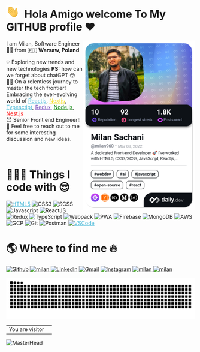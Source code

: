 # <img src="./hi.gif" alt="hii" width="35" />&nbsp;<b> Hola Amigo welcome To My GITHUB profile ♥ </b>

<!-- <img align="right" src="https://i.pinimg.com/originals/cd/d9/76/cdd97628928661edc4902fa9d97342c5.jpg" width="200"/> -->

<a target="_blank" href="https://app.daily.dev/milan960"><img align="right" src="./devcard.png" width="300" alt="Milan Sachani's Dev Card"/></a>

<p aligh="left">
  <p>I am Milan, Software Engineer 👨‍💻 from 🇵🇱  <b>Warsaw, Poland</b></p>

💡&nbsp;Exploring new trends and new technologies <b>PS:</b> how can we&nbsp;forget about chatGPT 😜\
 🏃‍♂️&nbsp;On a relentless journey to master the tech frontier! Embracing the ever-evolving world of <a style="color:#45b8d8" href="https://reactjs.org/" target="_blank"><u>Reactjs</u></a>, <a style="color:#F7DF1E" href="https://nextjs.org/" target="_blank"><u>Nextjs</u></a>, <a style="color:#45b8d8" href="https://www.typescriptlang.org/" target="_blank"><u>Typesctipt</u></a>, <a style="color:#764ABC" href="https://redux.js.org/" target="_blank"><u>Redux</u></a>, <a style="color:green" href="https://nodejs.org/en/" target="_blank"><u>Node.js</u></a>, <a style="color:red" href="https://nestjs.com/" target="_blank"><u>Nest.js</u></a> \
😈&nbsp;Senior Front end Engineer!!</a>\
 💬&nbsp;Feel free to reach out to me for some interesting discussion and new ideas.

</p>
<br>

<h1>👨🏻‍💻 Things I code with 😎</h1>

<p>
<a style="color:#45b8d8" href="https://www.tutorialspoint.com/html5/index.htm" target="_blank">
  <img alt="HTML5" src="https://img.shields.io/badge/-HTML5-E34F26?style=flat-square&logo=html5&logoColor=white" /></a>
  <img alt="CSS3" src="https://img.shields.io/badge/-CSS3-fdf8fd?style=flat-square&logo=SASS&logoColor=db6bd1" />
    <img alt="SCSS" src="https://img.shields.io/badge/-SCSS-fdf8fd?style=flat-square&logo=SASS&logoColor=db6bd1" />
  <img alt="Javascript" src="https://img.shields.io/badge/-JavaScript-F7DF1E?style=flat-square&logo=javascript&logoColor=black" />
  <img alt="ReactJS" src="https://img.shields.io/badge/-ReactJS-45b8d8?style=flat-square&logo=react&logoColor=white" />
   <img alt="Redux" src="https://img.shields.io/badge/-Redux-764ABC?style=flat-square&logo=redux&logoColor=white" />
  <img alt="TypeScript" src="https://img.shields.io/badge/-TypeScript-3178c6?style=flat-square&logo=typescript&logoColor=white">
  <img alt="Webpack" src="https://img.shields.io/badge/-Webpack-8DD6F9?style=flat-square&logo=webpack&logoColor=white" />
  <img alt="PWA" src="https://img.shields.io/badge/-PWA-801f95?style=flat-square&logo=PWA&logoColor=white">
  <img alt="Firebase" src="https://img.shields.io/badge/-Firebase-ffca28?style=flat-square&logo=firebase&logoColor=white" />
  <img alt="MongoDB" src="https://img.shields.io/badge/-MongoDB-white?style=flat-square&logo=mongodb&logoColor=darkgreen" />
  <img alt="AWS" src="https://img.shields.io/badge/-Aws-ffca28?style=flat-square&logo=amazon&logoColor=gray" />
  <img alt="GCP" src="https://img.shields.io/badge/-Gcp-white?style=flat-square&logo=google&logoColor=gray" />
  <img alt="Git" src="https://img.shields.io/badge/-Git-F05032?style=flat-square&logo=git&logoColor=white" />
  <img alt="Postman" src="https://img.shields.io/badge/-Postman-FF6C37?style=flat-square&logo=postman&logoColor=white" />
  <a style="color:#45b8d8" href="https://code.visualstudio.com/" target="_blank">
 <img alt="VSCode" src="https://img.shields.io/badge/-Visual_Studio_Code-0078D4?style=flat-square&logo=visual%20studio%20code&logoColor=white" /></a>
</p>

<h1>🌎 Where to find me 🔥</h1>
<p>
  <a href="https://github.com/Milan-960/Milan-960.git" target="_blank"><img alt="Github" src="https://img.shields.io/badge/-GitHub-%2312100E.svg?&style=for-the-badge&logo=Github&logoColor=white" /></a>
   <a href="https://stackoverflow.com/users/17144934/milan-sachani" target="_blank"><img alt="milan" src="https://img.shields.io/badge/-stackoverflow-FF6C37?style=for-the-badge&logo=stackoverflow&logoColor=white" />
 </a>
  <a href="https://www.linkedin.com/in/milan-sachani-9090" target="_blank"><img alt="LinkedIn" src="https://img.shields.io/badge/-Linkedin-%230077B5.svg?&style=for-the-badge&logo=linkedin&logoColor=white" /></a>
  <a href="mailto:milan.sachani.ms@.com" target="_blank"><img alt="Gmail" src="https://img.shields.io/badge/-Gmail-white?style=for-the-badge&logo=gmail&logoColor=#BB001B" /></a>
  <a href="https://www.instagram.com/milan_00269/" target="_blank"><img alt="Instagram" src="https://img.shields.io/badge/-Instagram-bc2a8d?style=for-the-badge&logo=instagram&logoColor=white" /></a>
 <a href="https://milansachani.dev" target="_blank"><img alt="milan" src="https://img.shields.io/badge/-PortFolio-white?&style=for-the-badge&logo=google&logoColor=black" />
 </a>
  <a href="https://blog.milansachani.dev" target="_blank"><img alt="milan" src="https://img.shields.io/badge/-Blogs-white?&style=for-the-badge&logo=google&logoColor=black" />
 </a>
  
  <p align="center">
  <a href="https://github.com/Milan-960/Milan-960">
  <img alt="snake eating my contribution" src="https://github.com/Milan-960/Milan-960/blob/output/github-contribution-grid-snake.svg">
  </a>
  </p>

<table>
  <tr>
    <td>You are visitor</td>
    <td><img src="https://profile-counter.glitch.me/milan-960/count.svg" alt="" /></td>
  </tr>
</table>

![MasterHead](https://raw.githubusercontent.com/bornmay/bornmay/Update/svg/Bottom.svg)

</p>
